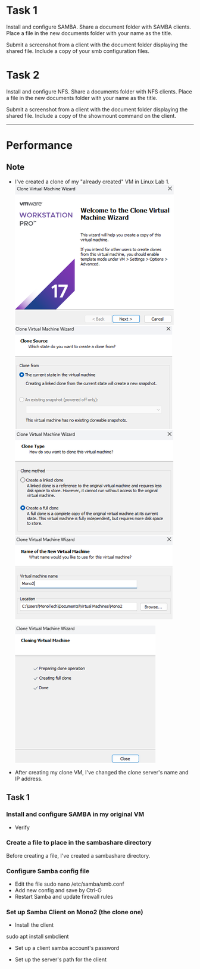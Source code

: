 # Task 1
Install and configure SAMBA. Share a document folder with SAMBA clients. Place a file in the new documents folder with your name as the title.

Submit a screenshot from a client with the document folder displaying the shared file. Include a copy of your smb configuration files.

# Task 2
Install and configure NFS. Share a documents folder with NFS clients. Place a file in the new documents folder with your name as the title.

Submit a screenshot from a client with the document folder displaying the shared file. Include a copy of the showmount command on the client.

---------
# Performance

## Note
- I've created a clone of my "already created" VM in Linux Lab 1.
  ![Linuxlab5](/Images/Lab5-pic1.png)
  ![Linuxlab5](/Images/Lab5-pic2.png)
  ![Linuxlab5](/Images/Lab5-pic3.png)
  ![Linuxlab5](/Images/Lab5-pic4.png)
  
  ![Linuxlab5](/Images/Lab5-pic5.png)
- After creating my clone VM, I've changed the clone server's name and IP address.

## Task 1
### Install and configure SAMBA in my original VM

- Verify

### Create a file to place in the sambashare directory
Before creating a file, I've created a sambashare directory.

### Configure Samba config file
- Edit the file
sudo nano /etc/samba/smb.conf
- Add new config and save by Ctrl-O
- Restart Samba and update firewall rules

### Set up Samba Client on Mono2 (the clone one)
- Install the client

sudo apt install smbclient

- Set up a client samba account's password

- Set up the server's path for the client
  



